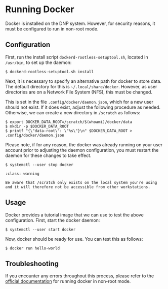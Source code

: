 # Running Docker

Docker is installed on the DNP system. However, for security reasons, it must be configured to run in non-root mode.

## Configuration

First, run the install script `dockerd-rootless-setuptool.sh`, located in `/usr/bin`, to set up the daemon: 

```
$ dockerd-rootless-setuptool.sh install
```

Next, it is necessary to specify an alternative path for docker to store data. The default directory for this is `~/.local/share/docker`. However, as user directories are on a Network File System (NFS), this must be changed. 

This is set in the file `.config/docker/daemon.json`, which for a new user should not exist. If it does exist, adjust the following procedure as needed. Otherwise, we can create a new directory in `/scratch` as follows:

```
$ export DOCKER_DATA_ROOT=/scratch/$(whoami)/docker/data
$ mkdir -p $DOCKER_DATA_ROOT
$ printf "{\"data-root\": \"%s\"}\n" $DOCKER_DATA_ROOT > .config/docker/daemon.json
```

Please note, if for any reason, the docker was already running on your user account prior to adjusting the daemon configuration, you must restart the daemon for these changes to take effect.

```
$ systemctl --user stop docker
```

```{admonition} Before Continuing
:class: warning

Be aware that /scratch only exists on the local system you're using and it will therefore not be accessible from other workstations. 

```

## Usage

Docker provides a tutorial image that we can use to test the above configuration. First, start the docker daemon:

```
$ systemctl --user start docker
```

Now, docker should be ready for use. You can test this as follows:

```
$ docker run hello-world
```

## Troubleshooting

If you encounter any errors throughout this process, please refer to the [official documentation](https://docs.docker.com/engine/security/rootless/) for running docker in non-root mode.
